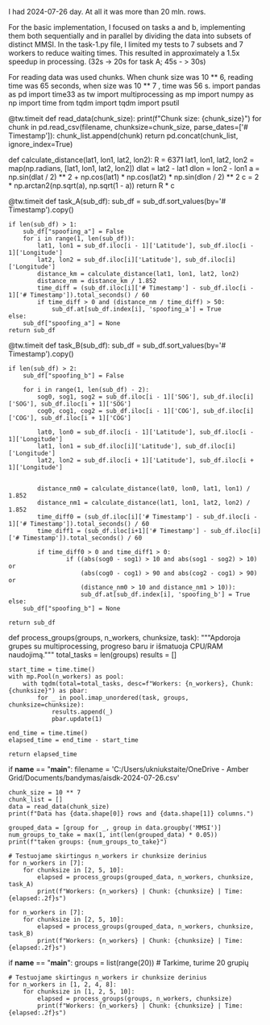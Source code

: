 I had 2024-07-26 day. At all it was more than 20 mln. rows. 

For the basic implementation, I focused on tasks a and b, implementing them both sequentially and in parallel by dividing the data into subsets of distinct MMSI. In the task-1.py file, I limited my tests to 7 subsets and 7 workers to reduce waiting times. This resulted in approximately a 1.5x speedup in processing. (32s -> 20s for task A; 45s - > 30s)

For reading data was used chunks. When chunk size was 10 ** 6, reading time was 65 seconds, when size was 10 ** 7 , time was 56 s.
import pandas as pd
import time33 as tw
import multiprocessing as mp
import numpy as np
import time
from tqdm import tqdm
import psutil


@tw.timeit
def read_data(chunk_size):
    print(f"Chunk size: {chunk_size}")
    for chunk in pd.read_csv(filename, chunksize=chunk_size, parse_dates=['# Timestamp']):
        chunk_list.append(chunk)
    return pd.concat(chunk_list, ignore_index=True)

def calculate_distance(lat1, lon1, lat2, lon2):
    R = 6371
    lat1, lon1, lat2, lon2 = map(np.radians, [lat1, lon1, lat2, lon2])
    dlat = lat2 - lat1
    dlon = lon2 - lon1
    a = np.sin(dlat / 2) ** 2 + np.cos(lat1) * np.cos(lat2) * np.sin(dlon / 2) ** 2
    c = 2 * np.arctan2(np.sqrt(a), np.sqrt(1 - a))
    return R * c

@tw.timeit
def task_A(sub_df):
    sub_df = sub_df.sort_values(by='# Timestamp').copy()
    
    if len(sub_df) > 1:
        sub_df["spoofing_a"] = False
        for i in range(1, len(sub_df)):
            lat1, lon1 = sub_df.iloc[i - 1]['Latitude'], sub_df.iloc[i - 1]['Longitude']
            lat2, lon2 = sub_df.iloc[i]['Latitude'], sub_df.iloc[i]['Longitude']
            distance_km = calculate_distance(lat1, lon1, lat2, lon2)
            distance_nm = distance_km / 1.852  
            time_diff = (sub_df.iloc[i]['# Timestamp'] - sub_df.iloc[i - 1]['# Timestamp']).total_seconds() / 60  
            if time_diff > 0 and (distance_nm / time_diff) > 50:  
                sub_df.at[sub_df.index[i], 'spoofing_a'] = True
    else:
        sub_df["spoofing_a"] = None
    return sub_df

@tw.timeit
def task_B(sub_df):
    sub_df = sub_df.sort_values(by='# Timestamp').copy()

    if len(sub_df) > 2:  
        sub_df["spoofing_b"] = False

        for i in range(1, len(sub_df) - 2):  
            sog0, sog1, sog2 = sub_df.iloc[i - 1]['SOG'], sub_df.iloc[i]['SOG'], sub_df.iloc[i + 1]['SOG']
            cog0, cog1, cog2 = sub_df.iloc[i - 1]['COG'], sub_df.iloc[i]['COG'], sub_df.iloc[i + 1]['COG']

            lat0, lon0 = sub_df.iloc[i - 1]['Latitude'], sub_df.iloc[i - 1]['Longitude']
            lat1, lon1 = sub_df.iloc[i]['Latitude'], sub_df.iloc[i]['Longitude']
            lat2, lon2 = sub_df.iloc[i + 1]['Latitude'], sub_df.iloc[i + 1]['Longitude']

           
            distance_nm0 = calculate_distance(lat0, lon0, lat1, lon1) / 1.852
            distance_nm1 = calculate_distance(lat1, lon1, lat2, lon2) / 1.852
            time_diff0 = (sub_df.iloc[i]['# Timestamp'] - sub_df.iloc[i - 1]['# Timestamp']).total_seconds() / 60
            time_diff1 = (sub_df.iloc[i+1]['# Timestamp'] - sub_df.iloc[i]['# Timestamp']).total_seconds() / 60

            if time_diff0 > 0 and time_diff1 > 0:
                    if ((abs(sog0 - sog1) > 10 and abs(sog1 - sog2) > 10) or
                        (abs(cog0 - cog1) > 90 and abs(cog2 - cog1) > 90) or
                        (distance_nm0 > 10 and distance_nm1 > 10)):  
                        sub_df.at[sub_df.index[i], 'spoofing_b'] = True
    else:
        sub_df["spoofing_b"] = None

    return sub_df



def process_groups(groups, n_workers, chunksize, task):
    """Apdoroja grupes su multiprocessing, progreso baru ir išmatuoja CPU/RAM naudojimą."""
    total_tasks = len(groups)
    results = []

    start_time = time.time()
    with mp.Pool(n_workers) as pool:
        with tqdm(total=total_tasks, desc=f"Workers: {n_workers}, Chunk: {chunksize}") as pbar:
            for _ in pool.imap_unordered(task, groups, chunksize=chunksize):
                results.append(_)
                pbar.update(1)

    end_time = time.time()
    elapsed_time = end_time - start_time

    return elapsed_time

if __name__ == "__main__":
    filename = 'C:/Users/ukniukstaite/OneDrive - Amber Grid/Documents/bandymas/aisdk-2024-07-26.csv'

    chunk_size = 10 ** 7
    chunk_list = []
    data = read_data(chunk_size)
    print(f"Data has {data.shape[0]} rows and {data.shape[1]} columns.")
    
    grouped_data = [group for _, group in data.groupby('MMSI')]  
    num_groups_to_take = max(1, int(len(grouped_data) * 0.05)) 
    print(f"taken groups: {num_groups_to_take}")

    # Testuojame skirtingus n_workers ir chunksize derinius
    for n_workers in [7]:
        for chunksize in [2, 5, 10]:
            elapsed = process_groups(grouped_data, n_workers, chunksize, task_A)
            print(f"Workers: {n_workers} | Chunk: {chunksize} | Time: {elapsed:.2f}s")

    for n_workers in [7]:
        for chunksize in [2, 5, 10]:
            elapsed = process_groups(grouped_data, n_workers, chunksize, task_B)
            print(f"Workers: {n_workers} | Chunk: {chunksize} | Time: {elapsed:.2f}s")




if __name__ == "__main__":
    groups = list(range(20))  # Tarkime, turime 20 grupių

    # Testuojame skirtingus n_workers ir chunksize derinius
    for n_workers in [1, 2, 4, 8]:
        for chunksize in [1, 2, 5, 10]:
            elapsed = process_groups(groups, n_workers, chunksize)
            print(f"Workers: {n_workers} | Chunk: {chunksize} | Time: {elapsed:.2f}s")
